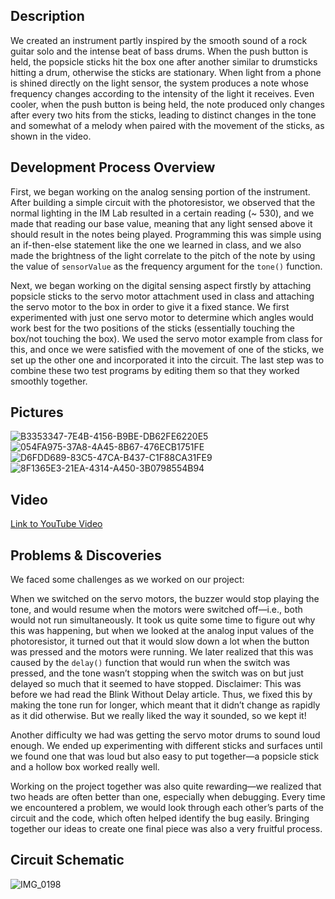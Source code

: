 ## Description
We created an instrument partly inspired by the smooth sound of a rock guitar solo and the intense beat of bass drums. When the push button is held, the popsicle sticks hit the box one after another similar to drumsticks hitting a drum, otherwise the sticks are stationary. When light from a phone is shined directly on the light sensor, the system produces a note whose frequency changes according to the intensity of the light it receives. Even cooler, when the push button is being held, the note produced only changes after every two hits from the sticks, leading to distinct changes in the tone and somewhat of a melody when paired with the movement of the sticks, as shown in the video.

## Development Process Overview
First, we began working on the analog sensing portion of the instrument. After building a simple circuit with the photoresistor, we observed that the normal lighting in the IM Lab resulted in a certain reading (~ 530), and we made that reading our base value, meaning that any light sensed above it should result in the notes being played. Programming this was simple using an if-then-else statement like the one we learned in class, and we also made the brightness of the light correlate to the pitch of the note by using the value of `sensorValue` as the frequency argument for the `tone()` function. 

Next, we began working on the digital sensing aspect firstly by attaching popsicle sticks to the servo motor attachment used in class and attaching the servo motor to the box in order to give it a fixed stance. We first experimented with just one servo motor to determine which angles would work best for the two positions of the sticks (essentially touching the box/not touching the box). We used the servo motor example from class for this, and once we were satisfied with the movement of one of the sticks, we set up the other one and incorporated it into the circuit. The last step was to combine these two test programs by editing them so that they worked smoothly together.

## Pictures
![B3353347-7E4B-4156-B9BE-DB62FE6220E5](https://user-images.githubusercontent.com/98512630/162873384-ed506bc3-7c93-4f9a-a9f7-eab9e1849d41.jpg)
![054FA975-37A8-4A45-8B67-476ECB1751FE](https://user-images.githubusercontent.com/98512630/162873422-fc133246-e803-4540-9af2-bf7db271bbc6.jpg)
![D6FDD689-83C5-47CA-B437-C1F88CA31FE9](https://user-images.githubusercontent.com/98512630/162873742-bd2d8b5c-d561-4d75-be95-d8cc35ede478.JPG)
![8F1365E3-21EA-4314-A450-3B0798554B94](https://user-images.githubusercontent.com/98512630/162873834-80262729-4c2a-4d31-9bb0-65764ead4cf9.JPG)

## Video
[Link to YouTube Video](https://youtube.com/shorts/Gc9cWefoltI?feature=share)

## Problems & Discoveries
We faced some challenges as we worked on our project:

When we switched on the servo motors, the buzzer would stop playing the tone, and would resume when the motors were switched off—i.e., both would not run simultaneously. It took us quite some time to figure out why this was happening, but when we looked at the analog input values of the photoresistor, it turned out that it would slow down a lot when the button was pressed and the motors were running. We later realized that this was caused by the `delay()` function that would run when the switch was pressed, and the tone wasn’t stopping when the switch was on but just delayed so much that it seemed to have stopped. Disclaimer: This was before we had read the Blink Without Delay article. Thus, we fixed this by making the tone run for longer, which meant that it didn’t change as rapidly as it did otherwise. But we really liked the way it sounded, so we kept it!

Another difficulty we had was getting the servo motor drums to sound loud enough. We ended up experimenting with different sticks and surfaces until we found one that was loud but also easy to put together—a popsicle stick and a hollow box worked really well.

Working on the project together was also quite rewarding—we realized that two heads are often better than one, especially when debugging. Every time we encountered a problem, we would look through each other’s parts of the circuit and the code, which often helped identify the bug easily. Bringing together our ideas to create one final piece was also a very fruitful process.

## Circuit Schematic
![IMG_0198](https://user-images.githubusercontent.com/98512630/162874787-8257d791-f102-42c6-8fae-d36f64d2ed51.JPG)
